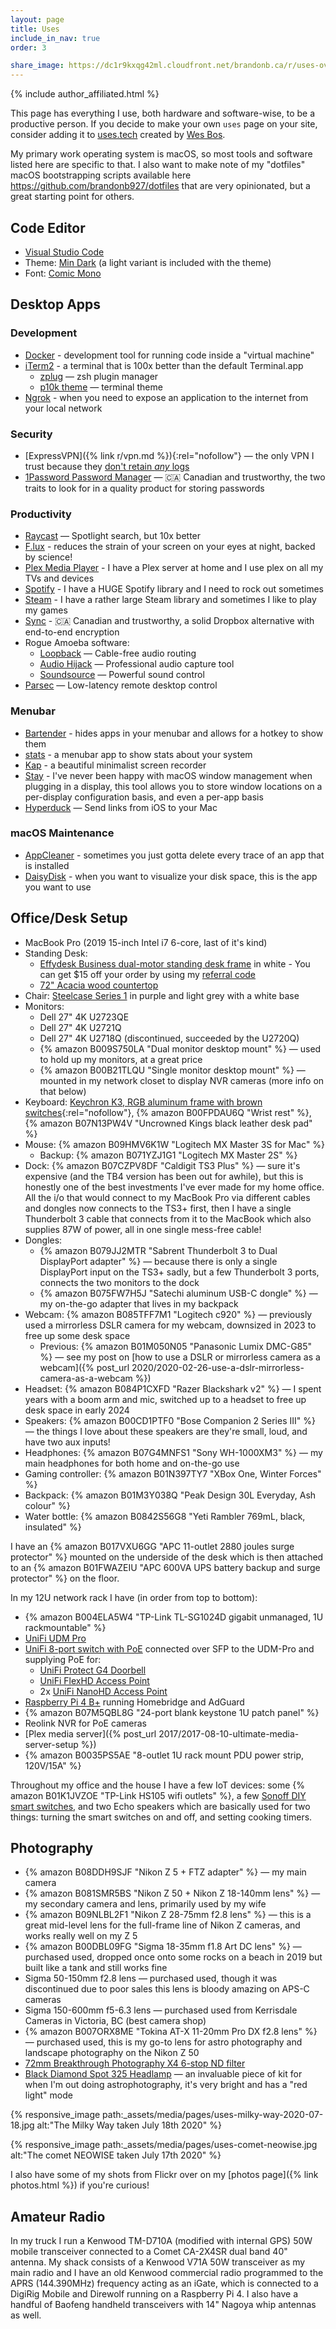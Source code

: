 ```yaml
---
layout: page
title: Uses
include_in_nav: true
order: 3

share_image: https://dc1r9kxqg42ml.cloudfront.net/brandonb.ca/r/uses-overhead-desk-v2-1400x1120.jpg
---
```


{% include author_affiliated.html %}

<!-- {% responsive_image path:_assets/media/pages/uses-desk-overview-v2.jpg alt:"My desk setup" %} -->

This page has everything I use, both hardware and software-wise, to be a productive person. If you decide to make your own `uses` page on your site, consider adding it to [uses.tech](https://uses.tech) created by [Wes Bos](https://twitter.com/wesbos).

My primary work operating system is macOS, so most tools and software listed here are specific to that. I also want to make note of my "dotfiles" macOS bootstrapping scripts available here <https://github.com/brandonb927/dotfiles> that are very opinionated, but a great starting point for others.

## Code Editor

- [Visual Studio Code](https://code.visualstudio.com/)
- Theme: [Min Dark](https://marketplace.visualstudio.com/items?itemName=miguelsolorio.min-theme) (a light variant is included with the theme)
- Font: [Comic Mono](https://dtinth.github.io/comic-mono-font/)

## Desktop Apps

### Development

- [Docker](https://www.docker.com/products/docker-desktop) - development tool for running code inside a "virtual machine"
- [iTerm2](https://www.iterm2.com/) - a terminal that is 100x better than the default Terminal.app
  - [zplug](https://github.com/zplug/zplug) — zsh plugin manager
  - [p10k theme](https://github.com/romkatv/powerlevel10k) — terminal theme
- [Ngrok](https://ngrok.com/) - when you need to expose an application to the internet from your local network

### Security

- [ExpressVPN]({% link r/vpn.md %}){:rel="nofollow"} — the only VPN I trust because they [don't retain _any_ logs](https://www.expressvpn.com/what-is-vpn/policy-towards-logs)
- [1Password Password Manager](https://1password.com/sign-up/ca/) — 🇨🇦 Canadian and trustworthy, the two traits to look for in a quality product for storing passwords

### Productivity

- [Raycast](https://www.raycast.com/) — Spotlight search, but 10x better
- [F.lux](https://justgetflux.com/) - reduces the strain of your screen on your eyes at night, backed by science!
- [Plex Media Player](https://www.plex.tv/en-ca/media-server-downloads/#plex-app) - I have a Plex server at home and I use plex on all my TVs and devices
- [Spotify](https://www.spotify.com/) - I have a HUGE Spotify library and I need to rock out sometimes
- [Steam](https://store.steampowered.com/about/) - I have a rather large Steam library and sometimes I like to play my games
- [Sync](https://www.sync.com/?_sync_refer=73fd9c3f0) - 🇨🇦 Canadian and trustworthy, a solid Dropbox alternative with end-to-end encryption
- Rogue Amoeba software:
  - [Loopback](https://rogueamoeba.com/loopback/) — Cable-free audio routing
  - [Audio Hijack](https://rogueamoeba.com/audiohijack/) — Professional audio capture tool
  - [Soundsource](https://rogueamoeba.com/soundsource/) — Powerful sound control
- [Parsec](https://parsec.app/) — Low-latency remote desktop control

### Menubar

- [Bartender](https://www.macbartender.com/) - hides apps in your menubar and allows for a hotkey to show them
- [stats](https://github.com/exelban/stats) - a menubar app to show stats about your system
- [Kap](https://getkap.co/) - a beautiful minimalist screen recorder
- [Stay](https://cordlessdog.com/stay/) - I've never been happy with macOS window management when plugging in a display, this tool allows you to store window locations on a per-display configuration basis, and even a per-app basis
- [Hyperduck](https://sindresorhus.com/hyperduck) — Send links from iOS to your Mac

### macOS Maintenance

- [AppCleaner](http://freemacsoft.net/appcleaner/) - sometimes you just gotta delete every trace of an app that is installed
- [DaisyDisk](https://daisydiskapp.com/) - when you want to visualize your disk space, this is the app you want to use

<!-- {% responsive_image path:_assets/media/pages/uses-overhead-desk-v2.jpg alt:"Desk setup overhead ❤️" %} -->

## Office/Desk Setup

- MacBook Pro (2019 15-inch Intel i7 6-core, last of it's kind)
- Standing Desk:
  - [Effydesk Business dual-motor standing desk frame](https://effydesk.ca/products/electric-adjustable-standing-desk-business-office) in white - You can get \$15 off your order by using my [referral code](http://effydesk.refr.cc/brandonb)
  - [72" Acacia wood countertop](https://www.lowes.ca/product/kitchen-countertops/q-solutions-acacia-straight-cut-kitchen-countertop-970792)
- Chair: [Steelcase Series 1](https://www.steelcase.com/products/office-chairs/steelcase-series-1/) in purple and light grey with a white base
- Monitors:
  - Dell 27" 4K U2723QE
  - Dell 27" 4K U2721Q
  - Dell 27" 4K U2718Q (discontinued, succeeded by the U2720Q)
  - {% amazon B009S750LA "Dual monitor desktop mount" %} — used to hold up my monitors, at a great price
  - {% amazon B00B21TLQU "Single monitor desktop mount" %} — mounted in my network closet to display NVR cameras (more info on that below)
- Keyboard: [Keychron K3, RGB aluminum frame with brown switches](https://www.keychron.com/products/keychron-k3-wireless-mechanical-keyboard?variant=32220198699097){:rel="nofollow"}, {% amazon B00FPDAU6Q "Wrist rest" %}, {% amazon B07N13PW4V "Uncrowned Kings black leather desk pad" %}
- Mouse: {% amazon B09HMV6K1W "Logitech MX Master 3S for Mac" %}
  - Backup: {% amazon B071YZJ1G1 "Logitech MX Master 2S" %}
- Dock: {% amazon B07CZPV8DF "Caldigit TS3 Plus" %} — sure it's expensive (and the TB4 version has been out for awhile), but this is honestly one of the best investments I've ever made for my home office. All the i/o that would connect to my MacBook Pro via different cables and dongles now connects to the TS3+ first, then I have a single Thunderbolt 3 cable that connects from it to the MacBook which also supplies 87W of power, all in one single mess-free cable!
- Dongles:
  - {% amazon B079JJ2MTR "Sabrent Thunderbolt 3 to Dual DisplayPort adapter" %} — because there is only a single DisplayPort input on the TS3+ sadly, but a few Thunderbolt 3 ports, connects the two monitors to the dock
  - {% amazon B075FW7H5J "Satechi aluminum USB-C dongle" %} — my on-the-go adapter that lives in my backpack
- Webcam: {% amazon B085TFF7M1 "Logitech c920" %} — previously used a mirrorless DSLR camera for my webcam, downsized in 2023 to free up some desk space
  - Previous: {% amazon B01M050N05 "Panasonic Lumix DMC-G85" %} — see my post on [how to use a DSLR or mirrorless camera as a webcam]({% post_url 2020/2020-02-26-use-a-dslr-mirrorless-camera-as-a-webcam %})
- Headset: {% amazon B084P1CXFD "Razer Blackshark v2" %} — I spent years with a boom arm and mic, switched up to a headset to free up desk space in early 2024
- Speakers: {% amazon B00CD1PTF0 "Bose Companion 2 Series III" %} — the things I love about these speakers are they're small, loud, and have two aux inputs!
- Headphones: {% amazon B07G4MNFS1 "Sony WH-1000XM3" %} — my main headphones for both home and on-the-go use
- Gaming controller: {% amazon B01N397TY7 "XBox One, Winter Forces" %}
- Backpack: {% amazon B01M3Y038Q "Peak Design 30L Everyday, Ash colour" %}
- Water bottle: {% amazon B0842S56G8 "Yeti Rambler 769mL, black, insulated" %}

<!-- {% responsive_image path:_assets/media/pages/uses-desk-keyboard-v2.jpg alt:"Keychron K2 keyboard, RØDE NT-USB-Mini microphone, Logitech MX Master 2S mouse" %} -->

I have an {% amazon B017VXU6GG "APC 11-outlet 2880 joules surge protector" %} mounted on the underside of the desk which is then attached to an {% amazon B01FWAZEIU "APC 600VA UPS battery backup and surge protector" %} on the floor.

In my 12U network rack I have (in order from top to bottom):

- {% amazon B004ELA5W4 "TP-Link TL-SG1024D gigabit unmanaged, 1U rackmountable" %}
- [UniFi UDM Pro](https://ca.store.ui.com/products/udm-pro)
- [UniFi 8-port switch with PoE](https://ca.store.ui.com/products/unifi-switch-8-150w) connected over SFP to the UDM-Pro and supplying PoE for:
  - [UniFi Protect G4 Doorbell](https://ca.store.ui.com/products/uvc-g4-doorbell)
  - [UniFi FlexHD Access Point](https://ca.store.ui.com/products/unifi-flexhd)
  - 2x [UniFi NanoHD Access Point](https://ca.store.ui.com/products/unifi-nanohd-us)
- [Raspberry Pi 4 B+](https://www.buyapi.ca/product/raspberry-pi-3-model-b-plus/) running Homebridge and AdGuard
- {% amazon B07M5QBL8G "24-port blank keystone 1U patch panel" %}
- Reolink NVR for PoE cameras
- [Plex media server]({% post_url 2017/2017-08-10-ultimate-media-server-setup %})
- {% amazon B0035PS5AE "8-outlet 1U rack mount PDU power strip, 120V/15A" %}

Throughout my office and the house I have a few IoT devices: some {% amazon B01K1JVZOE "TP-Link HS105 wifi outlets" %}, a few [Sonoff DIY smart switches](https://sonoff.tech/product/diy-smart-switch/basicr2/), and two Echo speakers which are basically used for two things: turning the smart switches on and off, and setting cooking timers.

## Photography

- {% amazon B08DDH9SJF "Nikon Z 5 + FTZ adapter" %} — my main camera
- {% amazon B081SMR5BS "Nikon Z 50 + Nikon Z 18-140mm lens" %} — my secondary camera and lens, primarily used by my wife
- {% amazon B09NLBL2F1 "Nikon Z 28-75mm f2.8 lens" %} — this is a great mid-level lens for the full-frame line of Nikon Z cameras, and works really well on my Z 5
- {% amazon B00DBL09FG "Sigma 18-35mm f1.8 Art DC lens" %} — purchased used, dropped once onto some rocks on a beach in 2019 but built like a tank and still works fine
- Sigma 50-150mm f2.8 lens — purchased used, though it was discontinued due to poor sales this lens is bloody amazing on APS-C cameras
- Sigma 150-600mm f5-6.3 lens — purchased used from Kerrisdale Cameras in Victoria, BC (best camera shop)
- {% amazon B007ORX8ME "Tokina AT-X 11-20mm Pro DX f2.8 lens" %} — purchased used, this is my go-to lens for astro photography and landscape photography on the Nikon Z 50
- [72mm Breakthrough Photography X4 6-stop ND filter](https://breakthrough.photography/products/x4-neutral-density?variant=30850759569)
- [Black Diamond Spot 325 Headlamp](https://www.mec.ca/en/product/5061-168/Spot-325-Headlamp) — an invaluable piece of kit for when I'm out doing astrophotography, it's very bright and has a "red light" mode

{% responsive_image path:_assets/media/pages/uses-milky-way-2020-07-18.jpg alt:"The Milky Way taken July 18th 2020" %}

{% responsive_image path:_assets/media/pages/uses-comet-neowise.jpg alt:"The comet NEOWISE taken July 17th 2020" %}

I also have some of my shots from Flickr over on my [photos page]({% link photos.html %}) if you're curious!

## Amateur Radio

In my truck I run a Kenwood TM-D710A (modified with internal GPS) 50W mobile transceiver connected to a Comet CA-2X4SR dual band 40" antenna. My shack consists of a Kenwood V71A 50W transceiver as my main radio and I have an old Kenwood commercial radio programmed to the APRS (144.390MHz) frequency acting as an iGate, which is connected to a DigiRig Mobile and Direwolf running on a Raspberry Pi 4. I also have a handful of Baofeng handheld transceivers with 14" Nagoya whip antennas as well.
